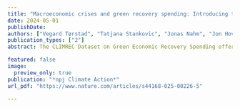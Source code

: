 ```yaml
---
title: "Macroeconomic crises and green recovery spending: Introducing the CLIMREC dataset"
date: 2024-05-01
publishDate: 
authors: ["Vegard Tørstad", "Tatjana Stankovic", "Jonas Nahm", "Jon Hovi", "Johannes Urpelainen"]
publication_types: ["2"]
abstract: The CLIMREC Dataset on Green Economic Recovery Spending offers new insights into the emissions profiles of 40 major economies’ economic recovery packages during the Global Financial Crisis and the COVID-19 pandemic. Analyses reveal that most governments have allocated modest recovery spending towards decarbonization objectives, with green spending patterns changing little over time. Overall, governments have prioritized emissions-neutral economic stabilization measures over advancing the clean energy transition in crisis-related fiscal spending.

featured: false
image:
  preview_only: true
publication: "*npj Climate Action*"
url_pdf: "https://www.nature.com/articles/s44168-025-00226-5"

---
```



